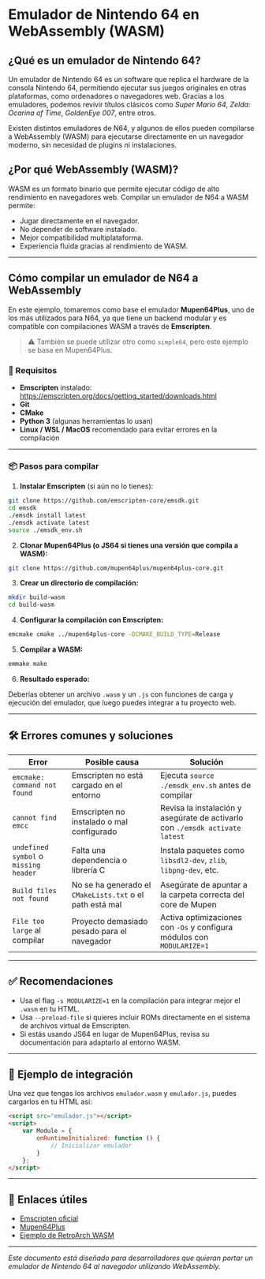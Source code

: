 # Emulador de Nintendo 64 en WebAssembly (WASM)

## ¿Qué es un emulador de Nintendo 64?

Un emulador de Nintendo 64 es un software que replica el hardware de la consola Nintendo 64, permitiendo ejecutar sus juegos originales en otras plataformas, como ordenadores o navegadores web. Gracias a los emuladores, podemos revivir títulos clásicos como *Super Mario 64*, *Zelda: Ocarina of Time*, *GoldenEye 007*, entre otros.

Existen distintos emuladores de N64, y algunos de ellos pueden compilarse a WebAssembly (WASM) para ejecutarse directamente en un navegador moderno, sin necesidad de plugins ni instalaciones.

## ¿Por qué WebAssembly (WASM)?

WASM es un formato binario que permite ejecutar código de alto rendimiento en navegadores web. Compilar un emulador de N64 a WASM permite:

- Jugar directamente en el navegador.
- No depender de software instalado.
- Mejor compatibilidad multiplataforma.
- Experiencia fluida gracias al rendimiento de WASM.

---

## Cómo compilar un emulador de N64 a WebAssembly

En este ejemplo, tomaremos como base el emulador **Mupen64Plus**, uno de los más utilizados para N64, ya que tiene un backend modular y es compatible con compilaciones WASM a través de **Emscripten**.

> ⚠️ También se puede utilizar otro como `simple64`, pero este ejemplo se basa en Mupen64Plus.

### 🔧 Requisitos

- **Emscripten** instalado: https://emscripten.org/docs/getting_started/downloads.html
- **Git**
- **CMake**
- **Python 3** (algunas herramientas lo usan)
- **Linux / WSL / MacOS** recomendado para evitar errores en la compilación

---

### 📦 Pasos para compilar

1. **Instalar Emscripten** (si aún no lo tienes):

```bash
git clone https://github.com/emscripten-core/emsdk.git
cd emsdk
./emsdk install latest
./emsdk activate latest
source ./emsdk_env.sh
```

2. **Clonar Mupen64Plus (o JS64 si tienes una versión que compila a WASM):**

```bash
git clone https://github.com/mupen64plus/mupen64plus-core.git
```

3. **Crear un directorio de compilación:**

```bash
mkdir build-wasm
cd build-wasm
```

4. **Configurar la compilación con Emscripten:**

```bash
emcmake cmake ../mupen64plus-core -DCMAKE_BUILD_TYPE=Release
```

5. **Compilar a WASM:**

```bash
emmake make
```

6. **Resultado esperado:**

Deberías obtener un archivo `.wasm` y un `.js` con funciones de carga y ejecución del emulador, que luego puedes integrar a tu proyecto web.

---

## 🛠️ Errores comunes y soluciones

| Error | Posible causa | Solución |
|------|---------------|----------|
| `emcmake: command not found` | Emscripten no está cargado en el entorno | Ejecuta `source ./emsdk_env.sh` antes de compilar |
| `cannot find emcc` | Emscripten no instalado o mal configurado | Revisa la instalación y asegúrate de activarlo con `./emsdk activate latest` |
| `undefined symbol` o `missing header` | Falta una dependencia o librería C | Instala paquetes como `libsdl2-dev`, `zlib`, `libpng-dev`, etc. |
| `Build files not found` | No se ha generado el `CMakeLists.txt` o el path está mal | Asegúrate de apuntar a la carpeta correcta del core de Mupen |
| `File too large` al compilar | Proyecto demasiado pesado para el navegador | Activa optimizaciones con `-Os` y configura módulos con `MODULARIZE=1` |

---

## ✅ Recomendaciones

- Usa el flag `-s MODULARIZE=1` en la compilación para integrar mejor el `.wasm` en tu HTML.
- Usa `--preload-file` si quieres incluir ROMs directamente en el sistema de archivos virtual de Emscripten.
- Si estás usando JS64 en lugar de Mupen64Plus, revisa su documentación para adaptarlo al entorno WASM.

---

## 📂 Ejemplo de integración

Una vez que tengas los archivos `emulador.wasm` y `emulador.js`, puedes cargarlos en tu HTML así:

```html
<script src="emulador.js"></script>
<script>
    var Module = {
        onRuntimeInitialized: function () {
            // Inicializar emulador
        }
    };
</script>
```

---

## 🔗 Enlaces útiles

- [Emscripten oficial](https://emscripten.org/)
- [Mupen64Plus](https://github.com/mupen64plus)
- [Ejemplo de RetroArch WASM](https://github.com/libretro/RetroArch/tree/master/wasm)

---

*Este documento está diseñado para desarrolladores que quieran portar un emulador de Nintendo 64 al navegador utilizando WebAssembly.*
